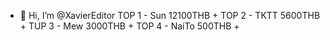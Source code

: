 - 👋 Hi, I’m @XavierEditor
TOP 1 - Sun 12100THB +
TOP 2 - TKTT 5600THB +
TUP 3 - Mew 3000THB +
TOP 4 - NaiTo 500THB +

<!---
XavierEditor/XavierEditor is a ✨ special ✨ repository because its `README.md` (this file) appears on your GitHub profile.
You can click the Preview link to take a look at your changes.
--->
